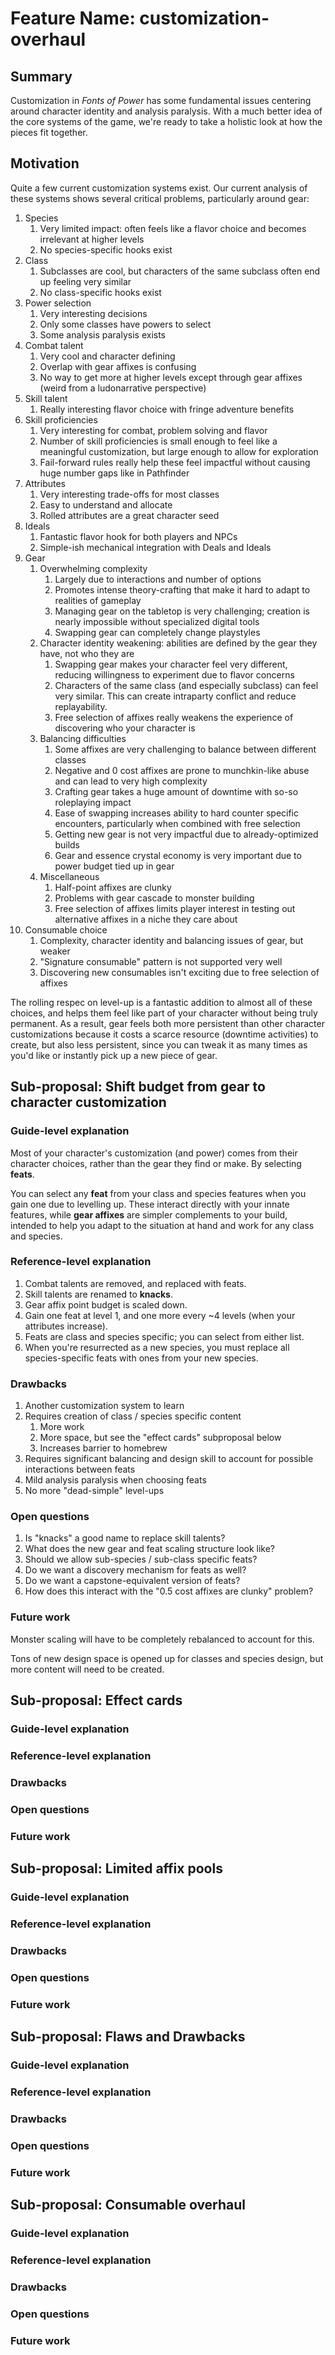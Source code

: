 # Feature Name: customization-overhaul

## Summary

Customization in *Fonts of Power* has some fundamental issues centering around character identity and analysis paralysis.
With a much better idea of the core systems of the game, we're ready to take a holistic look at how the pieces fit together.

## Motivation

Quite a few current customization systems exist. Our current analysis of these systems shows several critical problems, particularly around gear:

1. Species
   1. Very limited impact: often feels like a flavor choice and becomes irrelevant at higher levels
   2. No species-specific hooks exist
2. Class
   1. Subclasses are cool, but characters of the same subclass often end up feeling very similar
   2. No class-specific hooks exist
3. Power selection
   1. Very interesting decisions
   2. Only some classes have powers to select
   3. Some analysis paralysis exists
4. Combat talent
   1. Very cool and character defining
   2. Overlap with gear affixes is confusing
   3. No way to get more at higher levels except through gear affixes (weird from a ludonarrative perspective)
5. Skill talent
   1. Really interesting flavor choice with fringe adventure benefits
6. Skill proficiencies
   1. Very interesting for combat, problem solving and flavor
   2. Number of skill proficiencies is small enough to feel like a meaningful customization, but large enough to allow for exploration
   3. Fail-forward rules really help these feel impactful without causing huge number gaps like in Pathfinder
7. Attributes
   1. Very interesting trade-offs for most classes
   2. Easy to understand and allocate
   3. Rolled attributes are a great character seed
8. Ideals
   1. Fantastic flavor hook for both players and NPCs
   2. Simple-ish mechanical integration with Deals and Ideals
9. Gear
   1. Overwhelming complexity
      1. Largely due to interactions and number of options
      2. Promotes intense theory-crafting that make it hard to adapt to realities of gameplay
      3. Managing gear on the tabletop is very challenging; creation is nearly impossible without specialized digital tools
      4. Swapping gear can completely change playstyles
   2. Character identity weakening: abilities are defined by the gear they have, not who they are
      1. Swapping gear makes your character feel very different, reducing willingness to experiment due to flavor concerns
      2. Characters of the same class (and especially subclass) can feel very similar. This can create intraparty conflict and reduce replayability.
      3. Free selection of affixes really weakens the experience of discovering who your character is
   3. Balancing difficulties
      1. Some affixes are very challenging to balance between different classes
      2. Negative and 0 cost affixes are prone to munchkin-like abuse and can lead to very high complexity
      3. Crafting gear takes a huge amount of downtime with so-so roleplaying impact
      4. Ease of swapping increases ability to hard counter specific encounters, particularly when combined with free selection
      5. Getting new gear is not very impactful due to already-optimized builds
      6. Gear and essence crystal economy is very important due to power budget tied up in gear
   4. Miscellaneous
      1. Half-point affixes are clunky
      2. Problems with gear cascade to monster building
      3. Free selection of affixes limits player interest in testing out alternative affixes in a niche they care about
10. Consumable choice
    1. Complexity, character identity and balancing issues of gear, but weaker
    2. "Signature consumable" pattern is not supported very well
    3. Discovering new consumables isn't exciting due to free selection of affixes

The rolling respec on level-up is a fantastic addition to almost all of these choices, and helps them feel like part of your character without being truly permanent.
As a result, gear feels both more persistent than other character customizations because it costs a scarce resource (downtime activities) to create, but also less persistent, since you can tweak it as many times as you'd like or instantly pick up a new piece of gear.

## Sub-proposal: Shift budget from gear to character customization

### Guide-level explanation

Most of your character's customization (and power) comes from their character choices, rather than the gear they find or make.
By selecting **feats**.

You can select any **feat** from your class and species features when you gain one due to levelling up.
These interact directly with your innate features, while **gear affixes** are simpler complements to your build,
intended to help you adapt to the situation at hand and work for any class and species.

### Reference-level explanation

1. Combat talents are removed, and replaced with feats.
2. Skill talents are renamed to **knacks**.
3. Gear affix point budget is scaled down.
4. Gain one feat at level 1, and one more every ~4 levels (when your attributes increase).
5. Feats are class and species specific; you can select from either list.
6. When you're resurrected as a new species, you must replace all species-specific feats with ones from your new species.

### Drawbacks

1. Another customization system to learn
2. Requires creation of class / species specific content
   1. More work
   2. More space, but see the "effect cards" subproposal below
   3. Increases barrier to homebrew
3. Requires significant balancing and design skill to account for possible interactions between feats
4. Mild analysis paralysis when choosing feats
5. No more "dead-simple" level-ups

### Open questions

1. Is "knacks" a good name to replace skill talents?
2. What does the new gear and feat scaling structure look like?
3. Should we allow sub-species / sub-class specific feats?
4. Do we want a discovery mechanism for feats as well?
5. Do we want a capstone-equivalent version of feats?
6. How does this interact with the "0.5 cost affixes are clunky" problem?

### Future work

Monster scaling will have to be completely rebalanced to account for this.

Tons of new design space is opened up for classes and species design, but more content will need to be created.

## Sub-proposal: Effect cards

### Guide-level explanation

### Reference-level explanation

### Drawbacks

### Open questions

### Future work

## Sub-proposal: Limited affix pools

### Guide-level explanation

### Reference-level explanation

### Drawbacks

### Open questions

### Future work

## Sub-proposal: Flaws and Drawbacks

### Guide-level explanation

### Reference-level explanation

### Drawbacks

### Open questions

### Future work

## Sub-proposal: Consumable overhaul

### Guide-level explanation

### Reference-level explanation

### Drawbacks

### Open questions

### Future work
